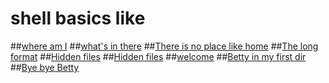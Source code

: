 # shell basics like
##[where am I](0-current_working_directory)
##[what's in there](1-listit)
##[There is no place like home](2-bring_me_home)
##[The long format](3-listfiles)
##[Hidden files](4-listmorefiles)
##[Hidden files](5-listfilesdigitonly)
##[welcome](my_first_directory)
##[Betty in my first dir](7-movethatfile)
##[Bye bye Betty](8-firstdelete)
